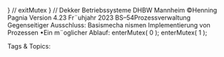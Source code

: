 } // exitMutex
} // Dekker
Betriebssysteme DHBW Mannheim ©Henning Pagnia Version 4.23 Fr¨uhjahr 2023 BS–54Prozessverwaltung Gegenseitiger Ausschluss: Basismecha nismen Implementierung von Prozessen
•Ein m¨oglicher Ablauf:
enterMutex( 0 ); enterMutex( 1 );

   Tags & Topics:
   